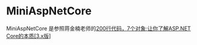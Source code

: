 # MiniAspNetCore
MiniAspNetCore 是参照蒋金楠老师的[200行代码，7个对象;让你了解ASP.NET Core的本质[3.x版]](https://www.cnblogs.com/artech/p/mini-asp-net-core-3x.html)
